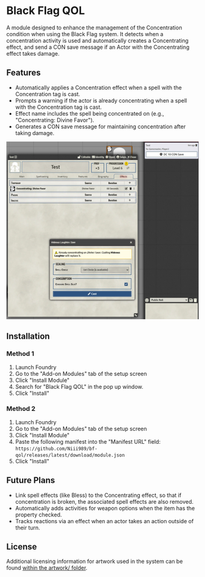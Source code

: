 # Black Flag QOL
A module designed to enhance the management of the Concentration condition when using the Black Flag system. It detects when a concentration activity is used and automatically creates a Concentrating effect, and send a CON save message if an Actor with the Concentrating effect takes damage.

## Features
- Automatically applies a Concentration effect when a spell with the Concentration tag is cast.
- Prompts a warning if the actor is already concentrating when a spell with the Concentration tag is cast.
- Effect name includes the spell being concentrated on (e.g., "Concentrating: Divine Favor").
- Generates a CON save message for maintaining concentration after taking damage.

![Example Concentration.](img/concentration-example.webp)

## Installation
### Method 1
1. Launch Foundry
2. Go to the "Add-on Modules" tab of the setup screen
3. Click "Install Module"
4. Search for "Black Flag QOL" in the pop up window.
5. Click "Install"

### Method 2
1. Launch Foundry
2. Go to the "Add-on Modules" tab of the setup screen
3. Click "Install Module"
4. Paste the following manifest into the "Manifest URL" field: `https://github.com/Niii989/bf-qol/releases/latest/download/module.json`
5. Click "Install"

## Future Plans
- Link spell effects (like Bless) to the Concentrating effect, so that if concentration is broken, the associated spell effects are also removed.
- Automatically adds activities for weapon options when the item has the property checked.
- Tracks reactions via an effect when an actor takes an action outside of their turn.

## License
Additional licensing information for artwork used in the system can be found [within the artwork/ folder](https://github.com/Niii989/bf-qol).
